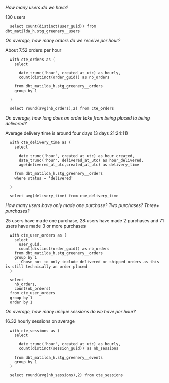 *How many users do we have?*

130 users

```
  select count(distinct(user_guid)) from dbt_matilda_h.stg_greenery__users
```

*On average, how many orders do we receive per hour?*

About 7.52 orders per hour

```
  with cte_orders as ( 
    select 
    
      date_trunc('hour', created_at_utc) as hourly,
      count(distinct(order_guid)) as nb_orders
    
    from dbt_matilda_h.stg_greenery__orders
    group by 1

  )

  select round(avg(nb_orders),2) from cte_orders
```

*On average, how long does an order take from being placed to being delivered?*

Average delivery time is around four days (3 days 21:24:11)

```
  with cte_delivery_time as ( 
    select 
    
      date_trunc('hour', created_at_utc) as hour_created,
      date_trunc('hour', delivered_at_utc) as hour_delivered,
      age(delivered_at_utc,created_at_utc) as delivery_time
    
    from dbt_matilda_h.stg_greenery__orders
    where status = 'delivered'

  )

  select avg(delivery_time) from cte_delivery_time
```

*How many users have only made one purchase? Two purchases? Three+ purchases?*

25 users have made one purchase, 28 users have made 2 purchases and 71 users have made 3 or more purchases

```
  with cte_user_orders as ( 
    select 
      user_guid,
      count(distinct(order_guid)) as nb_orders
    from dbt_matilda_h.stg_greenery__orders
    group by 1
    -- Chose not to only include delivered or shipped orders as this is still technically an order placed
  )

  select 
    nb_orders,
    count(nb_orders)
  from cte_user_orders
  group by 1
  order by 1
```

*On average, how many unique sessions do we have per hour?*

16.32 hourly sessions on average

```
  with cte_sessions as ( 
    select 
    
      date_trunc('hour', created_at_utc) as hourly,
      count(distinct(session_guid)) as nb_sessions
    
    from dbt_matilda_h.stg_greenery__events
    group by 1
  )

  select round(avg(nb_sessions),2) from cte_sessions
```